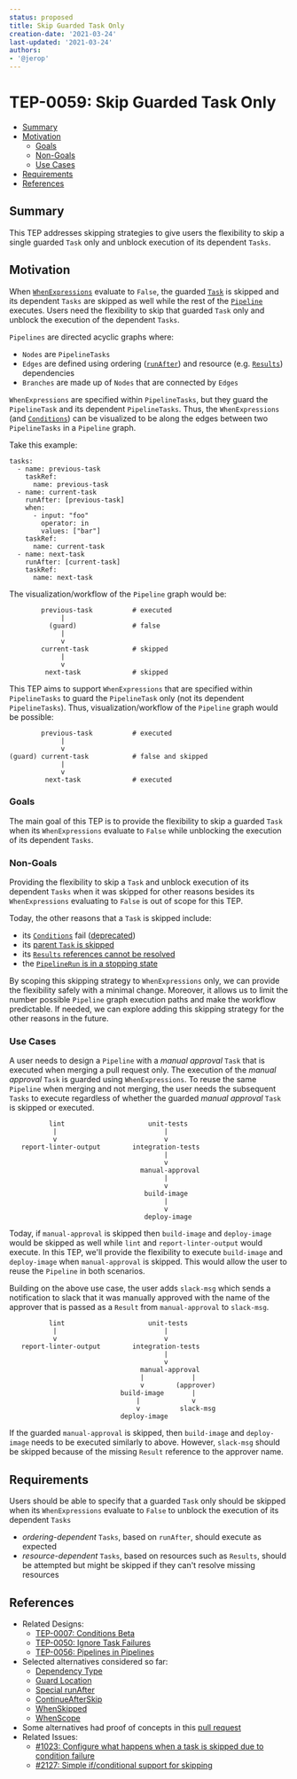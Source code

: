 ```yaml
---
status: proposed
title: Skip Guarded Task Only
creation-date: '2021-03-24'
last-updated: '2021-03-24'
authors:
- '@jerop'
---
```


# TEP-0059: Skip Guarded Task Only

<!--
**Note:** When your TEP is complete, all of these comment blocks should be removed.

To get started with this template:

- [ ] **Fill out this file as best you can.**
  At minimum, you should fill in the "Summary", and "Motivation" sections.
  These should be easy if you've preflighted the idea of the TEP with the
  appropriate Working Group.
- [ ] **Create a PR for this TEP.**
  Assign it to people in the SIG that are sponsoring this process.
- [ ] **Merge early and iterate.**
  Avoid getting hung up on specific details and instead aim to get the goals of
  the TEP clarified and merged quickly.  The best way to do this is to just
  start with the high-level sections and fill out details incrementally in
  subsequent PRs.

Just because a TEP is merged does not mean it is complete or approved.  Any TEP
marked as a `proposed` is a working document and subject to change.  You can
denote sections that are under active debate as follows:

```
<<[UNRESOLVED optional short context or usernames ]>>
Stuff that is being argued.
<<[/UNRESOLVED]>>
```

When editing TEPS, aim for tightly-scoped, single-topic PRs to keep discussions
focused.  If you disagree with what is already in a document, open a new PR
with suggested changes.

If there are new details that belong in the TEP, edit the TEP.  Once a
feature has become "implemented", major changes should get new TEPs.

The canonical place for the latest set of instructions (and the likely source
of this file) is [here](/teps/NNNN-TEP-template/README.md).

-->

<!--
This is the title of your TEP.  Keep it short, simple, and descriptive.  A good
title can help communicate what the TEP is and should be considered as part of
any review.
-->

<!--
A table of contents is helpful for quickly jumping to sections of a TEP and for
highlighting any additional information provided beyond the standard TEP
template.

Ensure the TOC is wrapped with
  <code>&lt;!-- toc --&rt;&lt;!-- /toc --&rt;</code>
tags, and then generate with `hack/update-toc.sh`.
-->

<!-- toc -->
- [Summary](#summary)
- [Motivation](#motivation)
  - [Goals](#goals)
  - [Non-Goals](#non-goals)
  - [Use Cases](#use-cases)
- [Requirements](#requirements)
- [References](#references)
<!-- /toc -->

## Summary

<!--
This section is incredibly important for producing high quality user-focused
documentation such as release notes or a development roadmap.  It should be
possible to collect this information before implementation begins in order to
avoid requiring implementors to split their attention between writing release
notes and implementing the feature itself.

A good summary is probably at least a paragraph in length.

Both in this section and below, follow the guidelines of the [documentation
style guide]. In particular, wrap lines to a reasonable length, to make it
easier for reviewers to cite specific portions, and to minimize diff churn on
updates.

[documentation style guide]: https://github.com/kubernetes/community/blob/master/contributors/guide/style-guide.md
-->

This TEP addresses skipping strategies to give users the flexibility to skip a single guarded `Task` only and unblock execution of its dependent `Tasks`.

## Motivation

<!--
This section is for explicitly listing the motivation, goals and non-goals of
this TEP.  Describe why the change is important and the benefits to users.  The
motivation section can optionally provide links to [experience reports][] to
demonstrate the interest in a TEP within the wider Tekton community.

[experience reports]: https://github.com/golang/go/wiki/ExperienceReports
-->

When [`WhenExpressions`](https://github.com/tektoncd/pipeline/blob/main/docs/pipelines.md#guard-task-execution-using-whenexpressions) evaluate to `False`, the guarded [`Task`](https://github.com/tektoncd/pipeline/blob/main/docs/pipelines.md#adding-tasks-to-the-pipeline) is skipped and its dependent `Tasks` are skipped as well while the rest of the [`Pipeline`](https://github.com/tektoncd/pipeline/blob/main/docs/pipelines.md#pipelines) executes. Users need the flexibility to skip that guarded `Task` only and unblock the execution of the dependent `Tasks`.

`Pipelines` are directed acyclic graphs where:
- `Nodes` are `PipelineTasks`
- `Edges` are defined using ordering ([`runAfter`](https://github.com/tektoncd/pipeline/blob/main/docs/pipelines.md#using-the-runafter-parameter)) and resource (e.g. [`Results`](https://github.com/tektoncd/pipeline/blob/main/docs/pipelines.md#using-results)) dependencies
- `Branches` are made up of `Nodes` that are connected by `Edges`

`WhenExpressions` are specified within `PipelineTasks`, but they guard the `PipelineTask` and its dependent `PipelineTasks`. Thus, the `WhenExpressions` (and [`Conditions`](https://github.com/tektoncd/pipeline/blob/main/docs/pipelines.md#guard-task-execution-using-conditions)) can be visualized to be along the edges between two `PipelineTasks` in a `Pipeline` graph.

Take this example:

```
tasks:
  - name: previous-task
    taskRef:
      name: previous-task
  - name: current-task
    runAfter: [previous-task]
    when:
      - input: "foo"
        operator: in
        values: ["bar"]
    taskRef:
      name: current-task
  - name: next-task
    runAfter: [current-task]
    taskRef:
      name: next-task
```
The visualization/workflow of the `Pipeline` graph would be:

```
        previous-task          # executed
             |
          (guard)              # false         
             |
             v
        current-task           # skipped
             |
             v
         next-task             # skipped
```
This TEP aims to support `WhenExpressions` that are specified within `PipelineTasks` to guard the `PipelineTask` only (not its dependent `PipelineTasks`). Thus, visualization/workflow of the `Pipeline` graph would be possible:
```
        previous-task          # executed
             |
             v
(guard) current-task           # false and skipped
             |
             v
         next-task             # executed
```

### Goals

<!--
List the specific goals of the TEP.  What is it trying to achieve?  How will we
know that this has succeeded?
-->

The main goal of this TEP is to provide the flexibility to skip a guarded `Task` when its `WhenExpressions` evaluate to `False` while unblocking the execution of its dependent `Tasks`.

### Non-Goals

<!--
What is out of scope for this TEP?  Listing non-goals helps to focus discussion
and make progress.
-->

Providing the flexibility to skip a `Task` and unblock execution of its dependent `Tasks` when it was skipped for other reasons besides its `WhenExpressions` evaluating to `False` is out of scope for this TEP.

Today, the other reasons that a `Task` is skipped include:

- its [`Conditions`](https://github.com/tektoncd/pipeline/blob/main/docs/pipelines.md#guard-task-execution-using-conditions) fail ([deprecated](https://github.com/tektoncd/community/blob/main/teps/0007-conditions-beta.md))
- its [parent `Task` is skipped](https://github.com/tektoncd/community/blob/main/teps/0007-conditions-beta.md#skipping)
- its [`Results` references cannot be resolved](https://github.com/tektoncd/community/blob/main/teps/0004-task-results-in-final-tasks.md)
- the [`PipelineRun` is in a stopping state](https://github.com/tektoncd/pipeline/blob/1cd612f90db17dbfc83e37b99fd8ce6b6a07466b/pkg/reconciler/pipelinerun/resources/pipelinerunresolution.go#L166)

By scoping this skipping strategy to `WhenExpressions` only, we can provide the flexibility safely with a minimal change. Moreover, it allows us to limit the number possible `Pipeline` graph execution paths and make the workflow predictable. If needed, we can explore adding this skipping strategy for the other reasons in the future.

### Use Cases

<!--
Describe the concrete improvement specific groups of users will see if the
Motivations in this doc result in a fix or feature.

Consider both the user's role (are they a Task author? Catalog Task user?
Cluster Admin? etc...) and experience (what workflows or actions are enhanced
if this problem is solved?).
-->

A user needs to design a `Pipeline` with a _manual approval_ `Task` that is executed when merging a pull request only. The execution of the _manual approval_ `Task` is guarded using `WhenExpressions`. To reuse the same `Pipeline` when merging and not merging, the user needs the subsequent `Tasks` to execute regardless of whether the guarded _manual approval_ `Task` is skipped or executed.

```
          lint                     unit-tests
           |                           |
           v                           v
   report-linter-output        integration-tests
                                       |
                                       v
                                 manual-approval
                                       |
                                       v
                                  build-image
                                       |
                                       v
                                  deploy-image
```

Today, if `manual-approval` is skipped then `build-image` and `deploy-image` would be skipped as well while `lint` and `report-linter-output` would execute. In this TEP, we'll provide the flexibility to execute `build-image` and `deploy-image` when `manual-approval` is skipped. This would allow the user to reuse the `Pipeline` in both scenarios.

Building on the above use case, the user adds `slack-msg` which sends a notification to slack that it was manually approved with the name of the approver that is passed as a `Result` from `manual-approval` to `slack-msg`.

```
          lint                     unit-tests
           |                           |
           v                           v
   report-linter-output        integration-tests
                                       |
                                       v
                                 manual-approval
                                 |            |
                                 v        (approver)
                            build-image       |
                                |             v
                                v          slack-msg
                            deploy-image
```

If the guarded `manual-approval` is skipped, then `build-image` and `deploy-image` needs to be executed similarly to above. However, `slack-msg` should be skipped because of the missing `Result` reference to the approver name.

## Requirements

<!--
Describe constraints on the solution that must be met. Examples might include
performance characteristics that must be met, specific edge cases that must
be handled, or user scenarios that will be affected and must be accomodated.
-->

Users should be able to specify that a guarded `Task` only should be skipped when its `WhenExpressions` evaluate to `False` to unblock the execution of its dependent `Tasks`
- *ordering-dependent* `Tasks`, based on `runAfter`, should execute as expected
- *resource-dependent* `Tasks`, based on resources such as `Results`, should be attempted but might be skipped if they can't resolve missing resources

## References

<!--
Use this section to add links to GitHub issues, other TEPs, design docs in Tekton
shared drive, examples, etc. This is useful to refer back to any other related links
to get more details.
-->

- Related Designs:
  - [TEP-0007: Conditions Beta](https://github.com/tektoncd/community/blob/main/teps/0007-conditions-beta.md)
  - [TEP-0050: Ignore Task Failures](https://github.com/tektoncd/community/blob/main/teps/0050-ignore-task-failures.md)
  - [TEP-0056: Pipelines in Pipelines](https://github.com/tektoncd/community/pull/374)
- Selected alternatives considered so far:
  - [Dependency Type](https://github.com/tektoncd/community/pull/159/files#diff-1beaeab66a28bcaace74bb8c6554e1059cd3e37ea8bc87adbc6d14a8c0816d6cR601-R604)
  - [Guard Location](https://github.com/tektoncd/community/pull/159/files#diff-1beaeab66a28bcaace74bb8c6554e1059cd3e37ea8bc87adbc6d14a8c0816d6cR606-R611)
  - [Special runAfter](https://github.com/tektoncd/community/pull/159/files#diff-1beaeab66a28bcaace74bb8c6554e1059cd3e37ea8bc87adbc6d14a8c0816d6cR613-R616)
  - [ContinueAfterSkip](https://github.com/tektoncd/community/pull/159/files#diff-1beaeab66a28bcaace74bb8c6554e1059cd3e37ea8bc87adbc6d14a8c0816d6cR285-R334)
  - [WhenSkipped](https://github.com/tektoncd/community/pull/246)
  - [WhenScope](https://github.com/tektoncd/community/pull/258)
- Some alternatives had proof of concepts in this [pull request](https://github.com/tektoncd/pipeline/pull/3176)
- Related Issues:
  - [#1023: Configure what happens when a task is skipped due to condition failure](https://github.com/tektoncd/pipeline/issues/1023)
  - [#2127: Simple if/conditional support for skipping](https://github.com/tektoncd/pipeline/issues/2127)
 